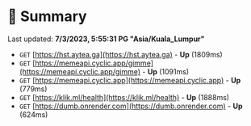 # 📖 Summary
Last updated: **7/3/2023, 5:55:31 PG "Asia/Kuala_Lumpur"**

- `GET` [https://hst.aytea.ga](https://hst.aytea.ga) - **Up** (1809ms)
- `GET` [https://memeapi.cyclic.app/gimme](https://memeapi.cyclic.app/gimme) - **Up** (1091ms)
- `GET` [https://memeapi.cyclic.app](https://memeapi.cyclic.app) - **Up** (779ms)
- `GET` [https://klik.ml/health](https://klik.ml/health) - **Up** (1888ms)
- `GET` [https://dumb.onrender.com](https://dumb.onrender.com) - **Up** (624ms)
